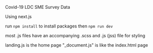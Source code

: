 Covid-19 LDC SME Survey Data

Using next.js

run `npm install` to install packages
then `npm run dev`

most .js files have an accompanying .scss and .js (jss) file for styling

landing.js is the home page
"_document.js" is like the index.html page
